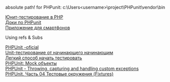 absolute path! for PHPunit: c:\Users\<username>\project\PHPunit\vendor\bin <br/>

<a href="http://habrahabr.ru/post/56289/">Юнит-тестирование в PHP</a><br/>
<a href="http://phpunit-doc.verber.kh.ua/3.7/ru/automating-tests.html">Доки по PHPunit</a><br/>
<a href="https://play.google.com/store/apps/details?id=com.carrotpop.www.smth&hl=en">Приложение для смартфонов</a><br/>

<a hreef="http://www.softwaretestingmagazine.com/knowledge/using-mocks-and-stubs-in-phpunit/">Using refs & Subs</a><br/>

<a href="http://phpunit.de/">PHPUnit -oficial</a><br/>
<a href="http://habrahabr.ru/post/138350/">Unit-тестирование от начинающего начинающим</a><br/>
<a href="http://habrahabr.ru/post/138223/">Легкий способ начать тестировать</a><br/>
<a href="http://habrahabr.ru/post/140217/">PHPUnit: Mock объекты</a><br/>
<a href="http://stackoverflow.com/questions/15072964/phpunit-throwing-capturing-and-handling-custom-exceptions">PHPUnit - Throwing, capturing and handling custom exceptions</a><br/>
<a href="http://habrahabr.ru/post/89581/">PHPUnit. Часть 04 Тестовые окружения (Fixtures)</a><br/>
